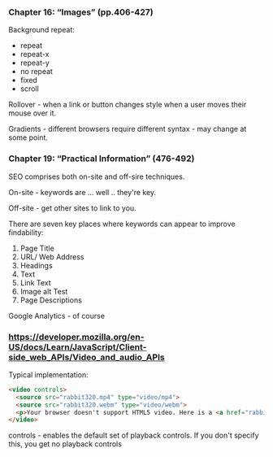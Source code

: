 ### Chapter 16: “Images” (pp.406-427)

Background repeat:

* repeat
* repeat-x
* repeat-y
* no repeat
* fixed
* scroll

Rollover - when a link or button changes style when a user moves their mouse over it. 

Gradients - different browsers require different syntax - may change at some point.


### Chapter 19: “Practical Information” (476-492)

SEO comprises both on-site and off-sire techniques.

On-site - keywords are ... well .. they're key.

Off-site - get other sites to link to you.

There are seven key places where keywords can appear to improve findability:

1. Page Title
2. URL/ Web Address
3. Headings
4. Text
5. Link Text
6. Image alt Test
7. Page Descriptions

Google Analytics - of course


### https://developer.mozilla.org/en-US/docs/Learn/JavaScript/Client-side_web_APIs/Video_and_audio_APIs

Typical implementation:

````html
<video controls>
  <source src="rabbit320.mp4" type="video/mp4">
  <source src="rabbit320.webm" type="video/webm">
  <p>Your browser doesn't support HTML5 video. Here is a <a href="rabbit320.mp4">link to the video</a> instead.</p>
</video>
````

controls - enables the default set of playback controls. If you don't specify this, you get no playback controls


